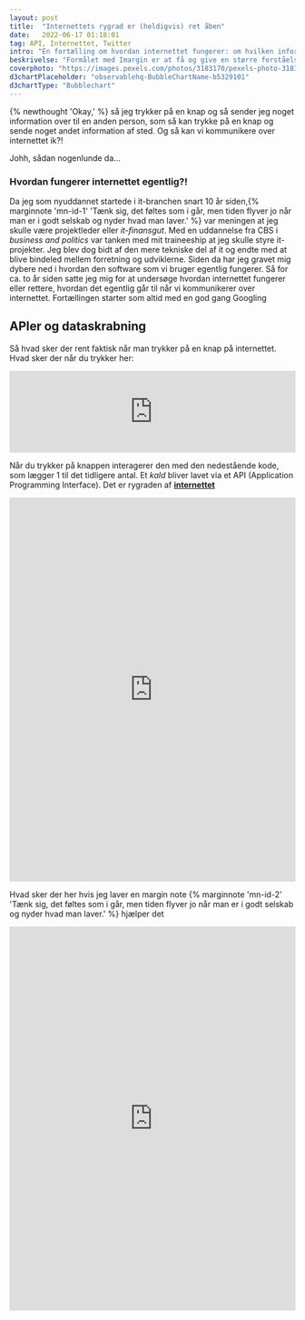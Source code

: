 ```yaml
---
layout: post
title:  "Internettets rygrad er (heldigvis) ret åben"
date:   2022-06-17 01:18:01
tag: API, Internettet, Twitter
intro: "En fortælling om hvordan internettet fungerer: om hvilken information du efterlader og om hvordan man kan bruge teknologi til at undersøge dette"
beskrivelse: "Formålet med Imargin er at få og give en større forståelse af hvordan teknologi fungerer. Hvilken bedre måde at starte dette på end en undersøgelse ind i hvordan internetter fungerer. Denne fortælling starter for to år siden og kommer vi rundt om: APIer, web/dataskrabning, Python, Twitter, datamanipulering, visualisering samt andre spændende områder"
coverphoto: "https://images.pexels.com/photos/3183170/pexels-photo-3183170.jpeg?w=640"
d3chartPlaceholder: "observablehq-BubbleChartName-b5329101"
d3chartType: "Bubblechart"
---
```




{% newthought 'Okay,' %} så jeg trykker på en knap  og så sender jeg noget information over til en anden person, som så kan trykke på en knap og sende noget andet information af sted. Og så kan vi kommunikere over internettet ik?!

Johh, sådan nogenlunde da...

### Hvordan fungerer internettet egentlig?!

Da jeg som nyuddannet startede i it-branchen snart 10 år siden,{% marginnote 'mn-id-1' 'Tænk sig, det føltes som i går, men tiden flyver jo når man er i godt selskab og nyder hvad man laver.' %} var meningen at jeg skulle være projektleder eller *it-finansgut*. Med en uddannelse fra CBS i *business and politics* var tanken med mit traineeship at jeg skulle styre it-projekter. Jeg blev dog bidt af den mere tekniske del af it og endte med at blive bindeled mellem forretning og udviklerne. Siden da har jeg gravet mig dybere ned i hvordan den software som vi bruger egentlig fungerer. Så for ca. to år siden satte jeg mig for at undersøge hvordan internettet fungerer eller rettere, hvordan det egentlig går til når vi kommunikerer over internettet. Fortællingen starter som altid med en god gang Googling

## APIer og dataskrabning
Så hvad sker der rent faktisk når man trykker på en knap på internettet. Hvad sker der når du trykker her: 

<p>
<iframe width="100%" height="144" frameborder="0"
  src="https://observablehq.com/embed/4b64ea95f8abf6ad?cells=viewof+clicks%2Cklik"></iframe>
</p>

Når du trykker på knappen interagerer den med den nedestående kode, som lægger 1 til det tidligere antal. Et *kald* bliver lavet via et API (Application Programming Interface). Det er rygraden af **[internettet](https://hackernoon.com/apis-how-the-internet-works-behind-the-scenes-690288634c32)**


<p>
<iframe width="100%" height="676" frameborder="0"
  src="https://observablehq.com/embed/d4029bfa31ba86b8?cells=heatmap"></iframe>
</p>

Hvad sker der her hvis jeg laver en margin note {% marginnote 'mn-id-2' 'Tænk sig, det føltes som i går, men tiden flyver jo når man er i godt selskab og nyder hvad man laver.' %} hjælper det

<p>
<iframe width="100%" height="676" frameborder="0"
  src="https://observablehq.com/embed/35ee031adc45ac47?cells=plottweets"></iframe>


</p>